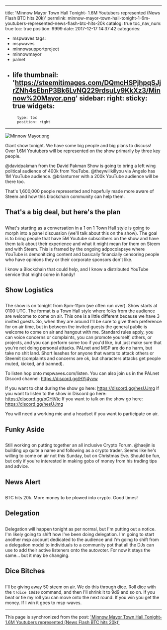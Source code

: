 
---
title: 'Minnow Mayor Town Hall Tonight- 1.6M Youtubers represented (News Flash BTC hits 20k)'
permlink: minnow-mayor-town-hall-tonight-1-6m-youtubers-represented-news-flash-btc-hits-20k
catalog: true
toc_nav_num: true
toc: true
position: 9999
date: 2017-12-17 14:37:42
categories:
- mspwaves
tags:
- mspwaves
- minnowsupportproject
- minnowmayor
- palnet
- life
thumbnail: 'https://steemitimages.com/DQmcHSPjhpqSJjrZNh4sEbnP3Bk6LvNQ229rdsuLy9KkXz3/Minnow%20Mayor.png'
sidebar:
    right:
        sticky: true
widgets:
    -
        type: toc
        position: right
---


![Minnow Mayor.png](https://steemitimages.com/DQmcHSPjhpqSJjrZNh4sEbnP3Bk6LvNQ229rdsuLy9KkXz3/Minnow%20Mayor.png)

Giant show tonight.  We have some big people and big plans to discuss!  Over 1.6M Youtubers will be represented on the show primarily by three key people.

@davidpakman from the David Pakman Show is going to bring a left wing political audience of 400k from YouTube.
@theywillkillyou via Angelo has 1M YouTube audience.
@brianturner with a 200k YouTube audience will be there too.

That's 1,600,000 people represented and hopefully made more aware of Steem and how this blockchain community can help them.

## That's a big deal, but here's the plan <h2>

What's starting as a conversation in a 1 on 1 Town Hall style is going to morph into a panel discussion (we'll talk about this on the show).  The goal is to bring people that have 5M Youtube subscribers on the show and have them talk about their experience and what it might mean for them on Steem and with Steem.  This is framed by the ongoing adpocolapsye  where YouTube is demonitizing content and basically financially censoring people who have opinions they or their corporate sponsors don't like.

I know a Blockchain that could help, and I know a distributed YouTube service that might come in handy!

## Show Logistics <h2>

The show is on tonight from 8pm-11pm (we often run over).  Show starts at 0100 UTC.  The format is a Town Hall style where folks from the audience are welcome to come on air.  This one is a little different because we have 3 invited guests.  So, when they are around I'll be sure to give them preference for on air time, but in between the invited guests the general public is welcome to come on air and hangout with me. Standard rules apply, you can voice concerns or complaints, you can promote yourself, others, or projects, and you can perform some too if you'd like, but just make sure that you're not doing personal attacks.  PALnet and MSP are do no harm, but take no shit land.  Short leashes for anyone that wants to attack others or Steemit (complaints and concerns are ok, but characters attacks get people muted, kicked, and banned).

To listen hop onto mspwaves.com/listen.
You can also join us in the PALnet Discord channel: https://discord.gg/HYj4yvw

If you want to chat during the show go here: https://discord.gg/hesUJmg
If you want to listen to the show in Discord go here: https://discord.gg/pGHjVtc
If you want to talk on the show go here: https://discord.gg/hesUJmg

You will need a working mic and a headset if you want to participate on air. 


## Funky Aside <h2>

Still working on putting together an all inclusive Crypto Forum.  @haejin is building up quite a name and following as a crypto trader.  Seems like he's willing to come on air not this Sunday, but on Christmas Eve.  Should be fun, but only if you're interested in making gobs of money from his trading tips and advice.

## News Alert <h2>

BTC hits 20k.  More money to be plowed into crypto.  Good times!

## Delegation <h2>

Delegation will happen tonight as per normal, but I'm putting out a notice.  I'm likely going to shift how I've been doing delegation.  I'm going to start another msp account dedicated to the audience and I'm going to shift from a delegation model to individuals to a community pot that all the DJs can use to add their active listeners onto the autovoter.  For now it stays the same... but it may be changing.

## Dice Bitches <h2>

I'll be giving away 50 steem on air.  We do this through dice.  Roll dice with the `t!dice 10d10` command, and then I'll shrink it to 9d9 and so on.  If you beat or tie my roll you can move onto the next round.  If you win you get the money.  If I win it goes to msp-waves.

- - -

This page is synchronized from the post: ['Minnow Mayor Town Hall Tonight- 1.6M Youtubers represented (News Flash BTC hits 20k)'](https://steemit.com/@aggroed/minnow-mayor-town-hall-tonight-1-6m-youtubers-represented-news-flash-btc-hits-20k)
